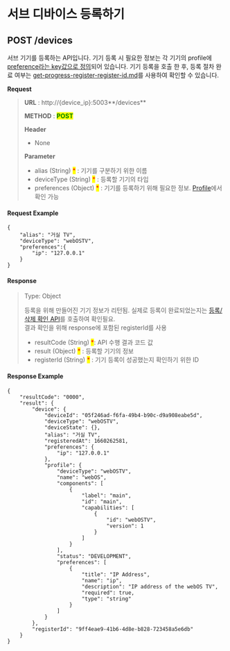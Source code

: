 # 서브 디바이스 등록하기

## POST /devices

서브 기기를 등록하는 API입니다. 기기 등록 시 필요한 정보는 각 기기의 profile에 [preference라는 key값으로 정의](../../../../fundamentals/damda-device/custom-sub-device/profile.md)되어 있습니다. 기기 등록을 호출 한 후, 등록 절차 완료 여부는 [get-progress-register-register-id.md](get-progress-register-register-id.md "mention")를 사용하여 확인할 수 있습니다.



**Request**

> **URL** : http://{device\_ip}:5003**/devices**
>
> **METHOD** : <mark style="color:green;">**POST**</mark>
>
> **Header**&#x20;
>
> * None
>
> **Parameter**
>
> * alias (String) <mark style="color:red;">\*</mark> : 기기를 구분하기 위한 이름
> * deviceType (String) <mark style="color:red;">\*</mark> : 등록할 기기의 타입
> * preferences (Object) <mark style="color:red;">\*</mark> : 기기를 등록하기 위해 필요한 정보. [Profile](../../../../fundamentals/damda-device/custom-sub-device/profile.md)에서 확인 가능

#### Request Example

```
{
    "alias": "거실 TV",
    "deviceType": "webOSTV",
    "preferences":{
        "ip": "127.0.0.1"
    }
}
```

#### Response

> Type: Object
>
> 등록을 위해 만들어진 기기 정보가 리턴됨. 실제로 등록이 완료되었는지는 [등록/삭제 확인 API](get-progress-register-register-id.md)를 호출하여 확인필요.\
> 결과 확인을 위해 response에 포함된 registerId를 사용
>
> * resultCode (String) <mark style="color:red;">\*</mark>: API 수행 결과 코드 값
> * result (Object) <mark style="color:red;">\*</mark> : 등록할 기기의 정보
> * registerId (String) <mark style="color:red;">\*</mark> : 기기 등록이 성공했는지 확인하기 위한 ID

#### Response Example

```
{
    "resultCode": "0000",
    "result": {
        "device": {
            "deviceId": "05f246ad-f6fa-49b4-b90c-d9a908eabe5d",
            "deviceType": "webOSTV",
            "deviceState": {},
            "alias": "거실 TV",
            "registeredAt": 1660262581,
            "preferences": {
                "ip": "127.0.0.1"
            },
            "profile": {
                "deviceType": "webOSTV",
                "name": "webOS",
                "components": [
                    {
                        "label": "main",
                        "id": "main",
                        "capabilities": [
                            {
                                "id": "webOSTV",
                                "version": 1
                            }
                        ]
                    }
                ],
                "status": "DEVELOPMENT",
                "preferences": [
                    {
                        "title": "IP Address",
                        "name": "ip",
                        "description": "IP address of the webOS TV",
                        "required": true,
                        "type": "string"
                    }
                ]
            }
        },
        "registerId": "9ff4eae9-41b6-4d8e-b828-723458a5e6db"
    }
}
```


